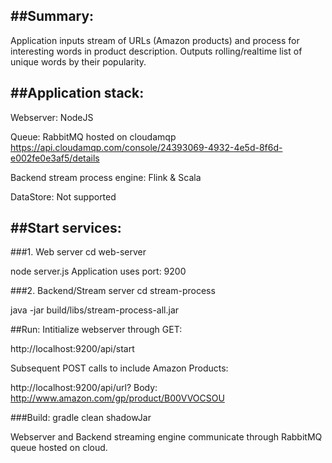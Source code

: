 ##Summary:
---------
Application inputs stream of URLs (Amazon products) and process for interesting words in product description. Outputs rolling/realtime list of unique words by their popularity.

##Application stack:
-------------------
  Webserver: NodeJS
  
  Queue: RabbitMQ hosted on cloudamqp
  https://api.cloudamqp.com/console/24393069-4932-4e5d-8f6d-e002fe0e3af5/details
  
  Backend stream process engine: Flink & Scala
  
  DataStore: Not supported

##Start services:
--------------

###1. Web server
  cd web-server
  
  node server.js
  Application uses port: 9200


###2. Backend/Stream server
  cd stream-process
  
  java -jar build/libs/stream-process-all.jar

##Run:
Intitialize webserver through GET: 

http://localhost:9200/api/start

Subsequent POST calls to include Amazon Products:

http://localhost:9200/api/url?
Body: http://www.amazon.com/gp/product/B00VVOCSOU


###Build:
 gradle clean shadowJar


Webserver and Backend streaming engine communicate through RabbitMQ queue hosted on cloud.

